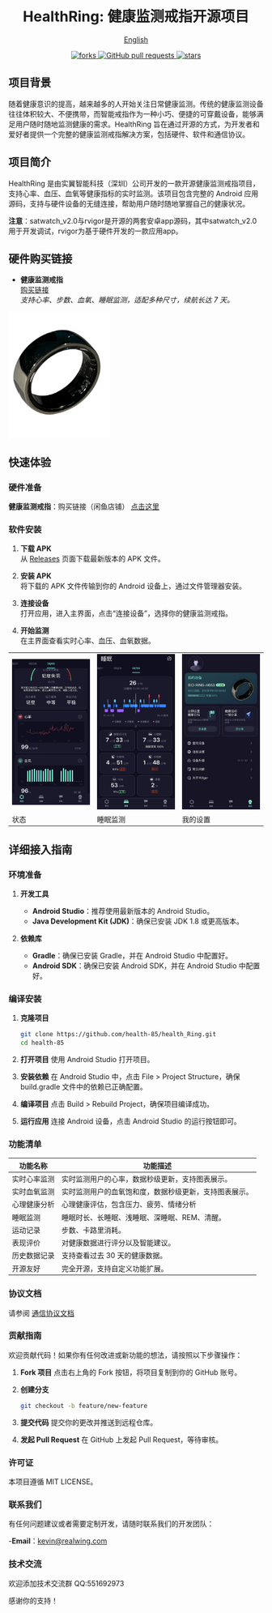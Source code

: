
<h1 align="center">HealthRing: 健康监测戒指开源项目</h1>

<p align="center">
<a href="./README_en.md">English</a>
</p>

<p align="center">
  <a href="https://github.com/health-85/health_Ring/network/members">
    <img alt="forks" src="https://img.shields.io/github/forks/health-85/health_Ring.svg?style=for-the-badge" />
  </a>
  <a href="https://github.com/health-85/health_Ring/blob/main/LICENSE">
    <img alt="GitHub pull requests" src="https://img.shields.io/github/license/health-85/health_Ring.svg?style=for-the-badge" />
  </a>
  <a href="https://github.com/health-85/health_Ring/stargazers">
    <img alt="stars" src="https://img.shields.io/github/stars/health-85/health_Ring.svg?style=for-the-badge" />
  </a>
</p>



## 项目背景

随着健康意识的提高，越来越多的人开始关注日常健康监测。传统的健康监测设备往往体积较大、不便携带，而智能戒指作为一种小巧、便捷的可穿戴设备，能够满足用户随时随地监测健康的需求。HealthRing 旨在通过开源的方式，为开发者和爱好者提供一个完整的健康监测戒指解决方案，包括硬件、软件和通信协议。

## 项目简介

HealthRing 是由实翼智能科技（深圳）公司开发的一款开源健康监测戒指项目，支持心率、血压、血氧等健康指标的实时监测。该项目包含完整的 Android 应用源码，支持与硬件设备的无缝连接，帮助用户随时随地掌握自己的健康状况。

**注意**：satwatch_v2.0与rvigor是开源的两套安卓app源码，其中satwatch_v2.0用于开发调试，rvigor为基于硬件开发的一款应用app。

## 硬件购买链接

- **健康监测戒指**  
  [购买链接](https://m.tb.cn/h.hqLkoYc?tk=d9Rc473zHKVMF168)  
  *支持心率、步数、血氧、睡眠监测，适配多种尺寸，续航长达 7 天。*
<img src="docs/ring.png" alt="HealthRing" title="HealthRing" width="200" />

## 快速体验

### 硬件准备

 **健康监测戒指**：购买链接（闲鱼店铺） [点击这里](https://m.tb.cn/h.hqLkoYc?tk=d9Rc473zHKVMF168)

### 软件安装

1. **下载 APK**  
   从 [Releases](https://github.com/health-85/health_Ring/blob/master/rvigor/app/release) 页面下载最新版本的 APK 文件。

2. **安装 APK**  
   将下载的 APK 文件传输到你的 Android 设备上，通过文件管理器安装。

3. **连接设备**  
   打开应用，进入主界面，点击“连接设备”，选择你的健康监测戒指。

4. **开始监测**  
   在主界面查看实时心率、血压、血氧数据。
   
<table>
  <tr>
    <td><img src="docs/rvigor1.jpg" alt="RvigorApp" title="RvigorApp" width="200" /></td>
    <td><img src="docs/rvigor2.jpg" alt="RvigorApp" title="RvigorApp" width="200" /></td>
    <td><img src="docs/rvigor3.jpg" alt="RvigorApp" title="RvigorApp" width="200" /></td>
  </tr>
  <tr>
    <td>状态</td>
    <td>睡眠监测</td>
    <td>我的设置</td>
  </tr>
</table>

## 详细接入指南

### 环境准备

1. **开发工具**  
   - **Android Studio**：推荐使用最新版本的 Android Studio。
   - **Java Development Kit (JDK)**：确保已安装 JDK 1.8 或更高版本。

2. **依赖库**  
   - **Gradle**：确保已安装 Gradle，并在 Android Studio 中配置好。
   - **Android SDK**：确保已安装 Android SDK，并在 Android Studio 中配置好。

### 编译安装

1. **克隆项目**  
   ```bash
   git clone https://github.com/health-85/health_Ring.git
   cd health-85

2. **打开项目**
使用 Android Studio 打开项目。

4. **安装依赖**
在 Android Studio 中，点击 File > Project Structure，确保 build.gradle 文件中的依赖已正确配置。

5. **编译项目**
点击 Build > Rebuild Project，确保项目编译成功。

6. **运行应用**
连接 Android 设备，点击 Android Studio 的运行按钮即可。

### 功能清单
| 功能名称       | 功能描述                                                                 |
|----------------|--------------------------------------------------------------------------|
| 实时心率监测   | 实时监测用户的心率，数据秒级更新，支持图表展示。                         |
| 实时血氧监测   | 实时监测用户的血氧饱和度，数据秒级更新，支持图表展示。               |
| 心理健康分析   | 心理健康评估，包含压力、疲劳、情绪分析                   |
| 睡眠监测       | 睡眠时长、长睡眠、浅睡眠、深睡眠、REM、清醒。                               |
| 运动记录       | 步数、卡路里消耗。                 |
| 表现评价       | 对健康数据进行评分以及智能建议。                                             |
| 历史数据记录   | 支持查看过去 30 天的健康数据。
| 开源友好       | 完全开源，支持自定义功能扩展。                                           |
  
### 协议文档
请参阅 [通信协议文档](docs/戒指通信协议V2.1.docx)

### 贡献指南
欢迎贡献代码！如果你有任何改进或新功能的想法，请按照以下步骤操作：

1. **Fork 项目**
点击右上角的 Fork 按钮，将项目复制到你的 GitHub 账号。

2. **创建分支**
   ```bash
   git checkout -b feature/new-feature

3. **提交代码**
提交你的更改并推送到远程仓库。

4. **发起 Pull Request**
在 GitHub 上发起 Pull Request，等待审核。

### 许可证
本项目遵循 MIT LICENSE。

### 联系我们
有任何问题建议或者需要定制开发，请随时联系我们的开发团队：

-**Email**：kevin@realwing.com

### 技术交流
欢迎添加技术交流群
QQ:551692973

感谢你的支持！
